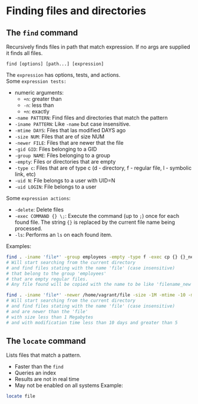 # Finding files and directories
## The `find` command
Recursively finds files in path that match expression. If no args are supplied it finds all files.

`find [options] [path...] [expression]`<br>

The `expression` has options, tests, and actions.<br>
Some `expression tests:`
- numeric arguments:
    - `+n`: greater than
    - `-n`: less than
    - `+n`: exactly
- `-name PATTERN`: Find files and directories that match the pattern
- `-iname PATTERN`: Like `-name` but case insensitive.
- `-mtime DAYS`: Files that las modified DAYS ago
- `-size NUM`: Files that are of size NUM
- `-newer FILE`: Files that are newer that the file
- `-gid GID`: Files belonging to a GID
- `-group NAME`: Files belonging to a group
- `-empty`: Files or directories that are empty
- `-type c`: Files that are of type c (d - directory, f - regular file, l - symbolic link, etc)
- `-uid N`: File belongs to a user with UID=N
- `-uid LOGIN`: File belongs to a user

Some `expression actions`:
- `-delete`: Delete files
- `-exec COMMAND {} \;`: Execute the command (up to `;`) once for each found file. The string `{}` is replaced by the current file name being processed.
- `-ls`: Performs an `ls` on each found item.

Examples:
```bash
find . -iname 'file*' -group employees -empty -type f -exec cp {} {}_new \;
# Will start searching from the current directory
# and find files stating with the name 'file' (case insensitive)
# that belong to the group 'employees'
# that are empty regular files.
# Any file found will be copied with the name to be like 'filename_new'
```
```bash
find . -iname 'file*' -newer /home/vagrant/file -size -1M -mtime -10 -mtime +5
# Will start searching from the current directory
# and find files stating with the name 'file' (case insensitive)
# and are newer than the 'file'
# with size less than 1 Megabytes
# and with modification time less than 10 days and greater than 5
```
## The `locate` command
Lists files that match a pattern.
- Faster than the `find`
- Queries an index
- Results are not in real time
- May not be enabled on all systems
Example:
```bash
locate file
```